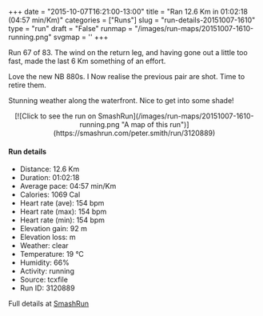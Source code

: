 +++
date = "2015-10-07T16:21:00-13:00"
title = "Ran 12.6 Km in 01:02:18 (04:57 min/Km)"
categories = ["Runs"]
slug = "run-details-20151007-1610"
type = "run"
draft = "False"
runmap = "/images/run-maps/20151007-1610-running.png"
svgmap = '<polyline points="1 55, 1 55, 2 57, 3 58, 0 60, 2 59, 5 56, 8 53, 9 52, 11 51, 17 48, 19 48, 22 50, 25 47, 26 46, 30 45, 41 46, 43 47, 51 54, 57 56, 61 56, 65 55, 72 53, 75 51, 81 52, 84 53, 89 51, 91 48, 89 45, 89 41, 97 41, 100 41, 98 41, 90 41, 89 41, 89 44, 91 49, 89 51, 84 53, 76 51, 71 54, 63 56, 58 56, 53 55, 50 54, 43 47, 40 46, 27 45, 25 46, 25 47, 22 49, 18 48, 14 49, 13 50, 10 51, 9 52, 5 55">'
+++

Run 67 of 83. The wind on the return leg, and having gone out a little too fast, made the last 6 Km something of an effort. 

Love the new NB 880s. I Now realise the previous pair are shot. Time to retire them. 

Stunning weather along the waterfront. Nice to get into some shade!



<!--more-->

<center>
[![Click to see the run on SmashRun](/images/run-maps/20151007-1610-running.png "A map of this run")](https://smashrun.com/peter.smith/run/3120889)
</center>

#### Run details

* Distance: 12.6 Km
* Duration: 01:02:18
* Average pace: 04:57 min/Km
* Calories: 1069 Cal
* Heart rate (ave): 154 bpm
* Heart rate (max): 154 bpm
* Heart rate (min): 154 bpm
* Elevation gain: 92 m
* Elevation loss:  m
* Weather: clear
* Temperature: 19 &deg;C
* Humidity: 66%
* Activity: running
* Source: tcxfile
* Run ID: 3120889

Full details at [SmashRun](https://smashrun.com/peter.smith/run/3120889)
